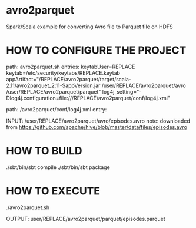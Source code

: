 # avro2parquet
Spark/Scala example for converting Avro file to Parquet file on HDFS

# HOW TO CONFIGURE THE PROJECT
path: avro2parquet.sh
entries:
  keytabUser=REPLACE
  keytab=/etc/security/keytabs/REPLACE.keytab
  appArtifact="/REPLACE/avro2parquet/target/scala-2.11/avro2parquet_2.11-$appVersion.jar /user/REPLACE/avro2parquet/avro /user/REPLACE/avro2parquet/parquet"
  log4j_setting="-Dlog4j.configuration=file:///REPLACE/avro2parquet/conf/log4j.xml"

path: /avro2parquet/conf/log4j.xml
entry:
<param name="file"
			value="/REPLACE/avro2parquet/log/log.out" />

INPUT: /user/REPLACE/avro2parquet/avro/episodes.avro
note: downloaded from https://github.com/apache/hive/blob/master/data/files/episodes.avro

# HOW TO BUILD
./sbt/bin/sbt compile
./sbt/bin/sbt package

# HOW TO EXECUTE
./avro2parquet.sh

OUTPUT: user/REPLACE/avro2parquet/parquet/episodes.parquet